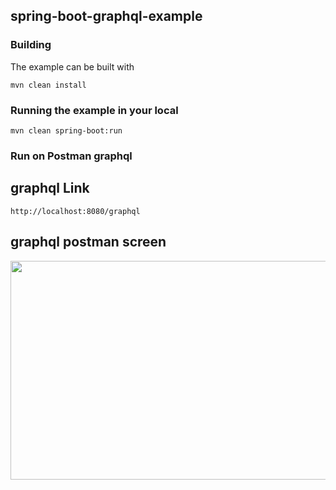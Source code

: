 ## spring-boot-graphql-example 

### Building
 
The example can be built with
```shell
mvn clean install
```

### Running the example in your local
```shell
mvn clean spring-boot:run
```

### Run on Postman graphql
## graphql Link
```shell
http://localhost:8080/graphql
```
## graphql postman screen 
<image src="https://github.com/user-attachments/assets/95b48724-da72-436e-b7c9-aff6058fe16d" width="750" height="350">
